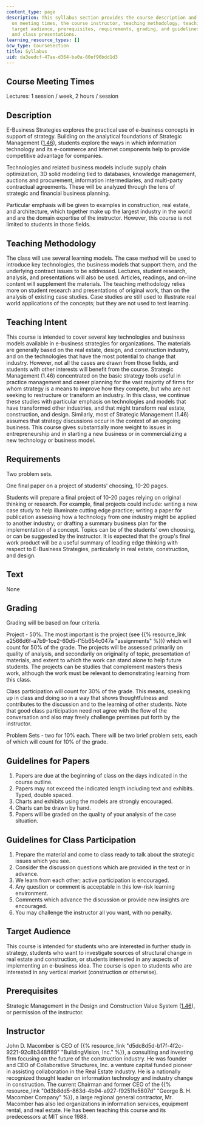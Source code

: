 ```yaml
---
content_type: page
description: This syllabus section provides the course description and information
  on meeting times, the course instructor, teaching methodology, teaching intent,
  target audience, prerequisites, requirements, grading, and guidelines for writing
  and class presentations.
learning_resource_types: []
ocw_type: CourseSection
title: Syllabus
uid: da3eedcf-47ae-d364-ba0a-60ef96bdd1d3
---
```


Course Meeting Times
--------------------

Lectures: 1 session / week, 2 hours / session

Description
-----------

E-Business Strategies explores the practical use of e-business concepts in support of strategy. Building on the analytical foundations of Strategic Management ([1.46](/courses/1-46-strategic-management-in-the-design-and-construction-value-chain-fall-2003)), students explore the ways in which information technology and its e-commerce and Internet components help to provide competitive advantage for companies.

Technologies and related business models include supply chain optimization, 3D solid modeling tied to databases, knowledge management, auctions and procurement, information intermediaries, and multi-party contractual agreements. These will be analyzed through the lens of strategic and financial business planning.

Particular emphasis will be given to examples in construction, real estate, and architecture, which together make up the largest industry in the world and are the domain expertise of the instructor. However, this course is not limited to students in those fields.

Teaching Methodology
--------------------

The class will use several learning models. The case method will be used to introduce key technologies, the business models that support them, and the underlying contract issues to be addressed. Lectures, student research, analysis, and presentations will also be used. Articles, readings, and on-line content will supplement the materials. The teaching methodology relies more on student research and presentations of original work, than on the analysis of existing case studies. Case studies are still used to illustrate real world applications of the concepts; but they are not used to test learning.

Teaching Intent
---------------

This course is intended to cover several key technologies and business models available in e-business strategies for organizations. The materials are generally based on the real estate, design, and construction industry, and on the technologies that have the most potential to change that industry. However, not all the cases are drawn from those fields, and students with other interests will benefit from the course. Strategic Management (1.46) concentrated on the basic strategy tools useful in practice management and career planning for the vast majority of firms for whom strategy is a means to improve how they compete, but who are not seeking to restructure or transform an industry. In this class, we continue these studies with particular emphasis on technologies and models that have transformed other industries, and that might transform real estate, construction, and design. Similarly, most of Strategic Management (1.46) assumes that strategy discussions occur in the context of an ongoing business. This course gives substantially more weight to issues in entrepreneurship and in starting a new business or in commercializing a new technology or business model.

Requirements
------------

Two problem sets.

One final paper on a project of students' choosing, 10-20 pages.

Students will prepare a final project of 10-20 pages relying on original thinking or research. For example, final projects could include: writing a new case study to help illuminate cutting edge practice; writing a paper for publication assessing how a technology from one industry might be applied to another industry; or drafting a summary business plan for the implementation of a concept. Topics can be of the students' own choosing, or can be suggested by the instructor. It is expected that the group's final work product will be a useful summary of leading edge thinking with respect to E-Business Strategies, particularly in real estate, construction, and design.

Text
----

None

Grading
-------

Grading will be based on four criteria.

Project - 50%. The most important is the project (see {{% resource_link e2566d6f-a7b9-1ce2-60d5-f15b654c047a "assignments" %}}) which will count for 50% of the grade. The projects will be assessed primarily on quality of analysis, and secondarily on originality of topic, presentation of materials, and extent to which the work can stand alone to help future students. The projects can be studies that complement masters thesis work, although the work must be relevant to demonstrating learning from this class.

Class participation will count for 30% of the grade. This means, speaking up in class and doing so in a way that shows thoughtfulness and contributes to the discussion and to the learning of other students. Note that good class participation need not agree with the flow of the conversation and also may freely challenge premises put forth by the instructor.

Problem Sets - two for 10% each. There will be two brief problem sets, each of which will count for 10% of the grade.

Guidelines for Papers
---------------------

1.  Papers are due at the beginning of class on the days indicated in the course outline.
2.  Papers may not exceed the indicated length including text and exhibits. Typed, double spaced.
3.  Charts and exhibits using the models are strongly encouraged.
4.  Charts can be drawn by hand.
5.  Papers will be graded on the quality of your analysis of the case situation.

Guidelines for Class Participation
----------------------------------

1.  Prepare the material and come to class ready to talk about the strategic issues which you see.
2.  Consider the discussion questions which are provided in the text or in advance.
3.  We learn from each other; active participation is encouraged.
4.  Any question or comment is acceptable in this low-risk learning environment.
5.  Comments which advance the discussion or provide new insights are encouraged.
6.  You may challenge the instructor all you want, with no penalty.

Target Audience
---------------

This course is intended for students who are interested in further study in strategy, students who want to investigate sources of structural change in real estate and construction, or students interested in any aspects of implementing an e-business idea. The course is open to students who are interested in any vertical market (construction or otherwise).

Prerequisites
-------------

Strategic Management in the Design and Construction Value System ([1.46](/courses/1-46-strategic-management-in-the-design-and-construction-value-chain-fall-2003)), or permission of the instructor.

Instructor
----------

John D. Macomber is CEO of {{% resource_link "d5dc8d5d-b17f-4f2c-9221-92c8b348ff89" "BuildingVision, Inc." %}}, a consulting and investing firm focusing on the future of the construction industry. He was founder and CEO of Collaborative Structures, Inc. a venture capital funded pioneer in assisting collaboration in the Real Estate industry. He is a nationally recognized thought leader on information technology and industry change in construction. The current Chairman and former CEO of the {{% resource_link "0d3b8dd5-863d-4b94-a927-f9251fe5807d" "George B. H. Macomber Company" %}}, a large regional general contractor, Mr. Macomber has also led organizations in information services, equipment rental, and real estate. He has been teaching this course and its predecessors at MIT since 1988.